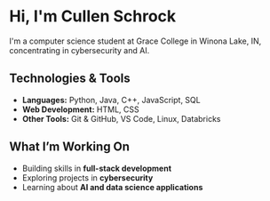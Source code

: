 # Hi, I'm Cullen Schrock
I'm a computer science student at Grace College in Winona Lake, IN, concentrating in cybersecurity and AI. 

## Technologies & Tools
- **Languages:** Python, Java, C++, JavaScript, SQL  
- **Web Development:** HTML, CSS
- **Other Tools:** Git & GitHub, VS Code, Linux, Databricks 

## What I’m Working On
- Building skills in **full-stack development**  
- Exploring projects in **cybersecurity**  
- Learning about **AI and data science applications**  
